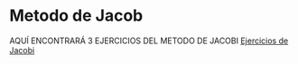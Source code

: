 # Metodo de Jacob
AQUÍ ENCONTRARÁ 3 EJERCICIOS DEL METODO DE JACOBI
[Ejercicios de Jacobi](https://1drv.ms/x/c/aa8d1bf99750aeda/EcMUSaW1lY5Hhj0agR-1E6kBwaWkouAWCzsJHebtMHjOwg?e=WTkz6o)
